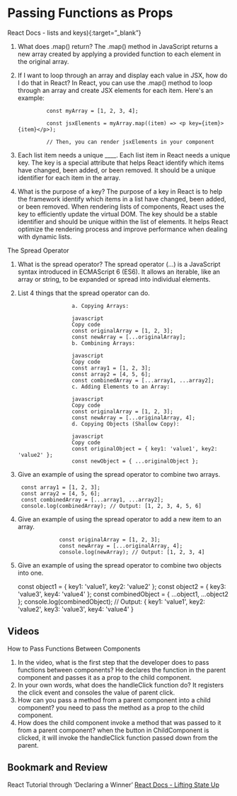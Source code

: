 # Passing Functions as Props

React Docs - lists and keys){:target=”_blank”}

1. What does .map() return? The .map() method in JavaScript returns a new array created by applying a provided function to each element in the original array.
2. If I want to loop through an array and display each value in JSX, how do I do that in React? In React, you can use the .map() method to loop through an array and create JSX elements for each item. Here's an example:

                const myArray = [1, 2, 3, 4];

                const jsxElements = myArray.map((item) => <p key={item}>{item}</p>);

                // Then, you can render jsxElements in your component

3. Each list item needs a unique ____. Each list item in React needs a unique key. The key is a special attribute that helps React identify which items have changed, been added, or been removed. It should be a unique identifier for each item in the array.
4. What is the purpose of a key? The purpose of a key in React is to help the framework identify which items in a list have changed, been added, or been removed. When rendering lists of components, React uses the key to efficiently update the virtual DOM. The key should be a stable identifier and should be unique within the list of elements. It helps React optimize the rendering process and improve performance when dealing with dynamic lists.

The Spread Operator

1. What is the spread operator? The spread operator (...) is a JavaScript syntax introduced in ECMAScript 6 (ES6). It allows an iterable, like an array or string, to be expanded or spread into individual elements.
2. List 4 things that the spread operator can do.
   
                        a. Copying Arrays:

                        javascript
                        Copy code
                        const originalArray = [1, 2, 3];
                        const newArray = [...originalArray];
                        b. Combining Arrays:

                        javascript
                        Copy code
                        const array1 = [1, 2, 3];
                        const array2 = [4, 5, 6];
                        const combinedArray = [...array1, ...array2];
                        c. Adding Elements to an Array:

                        javascript
                        Copy code
                        const originalArray = [1, 2, 3];
                        const newArray = [...originalArray, 4];
                        d. Copying Objects (Shallow Copy):

                        javascript
                        Copy code
                        const originalObject = { key1: 'value1', key2: 'value2' };
                        const newObject = { ...originalObject };

3. Give an example of using the spread operator to combine two arrays.
   
        const array1 = [1, 2, 3];
        const array2 = [4, 5, 6];
        const combinedArray = [...array1, ...array2];
        console.log(combinedArray); // Output: [1, 2, 3, 4, 5, 6]

4. Give an example of using the spread operator to add a new item to an array.
   
                    const originalArray = [1, 2, 3];
                    const newArray = [...originalArray, 4];
                    console.log(newArray); // Output: [1, 2, 3, 4]

5. Give an example of using the spread operator to combine two objects into one.
   
   const object1 = { key1: 'value1', key2: 'value2' };
const object2 = { key3: 'value3', key4: 'value4' };
const combinedObject = { ...object1, ...object2 };
console.log(combinedObject);
// Output: { key1: 'value1', key2: 'value2', key3: 'value3', key4: 'value4' }


## Videos

How to Pass Functions Between Components

1. In the video, what is the first step that the developer does to pass functions between components? He declares the function in the parent component and passes it as a prop to the child component.
2. In your own words, what does the handleClick function do? It registers the click event and consoles the value of parent click.
3. How can you pass a method from a parent component into a child component? you need to pass the method as a prop to the child component.
4. How does the child component invoke a method that was passed to it from a parent component? when the button in ChildComponent is clicked, it will invoke the handleClick function passed down from the parent.

## Bookmark and Review

React Tutorial through ‘Declaring a Winner’
[React Docs - Lifting State Up](https://reactjs.org/docs/lifting-state-up.html)